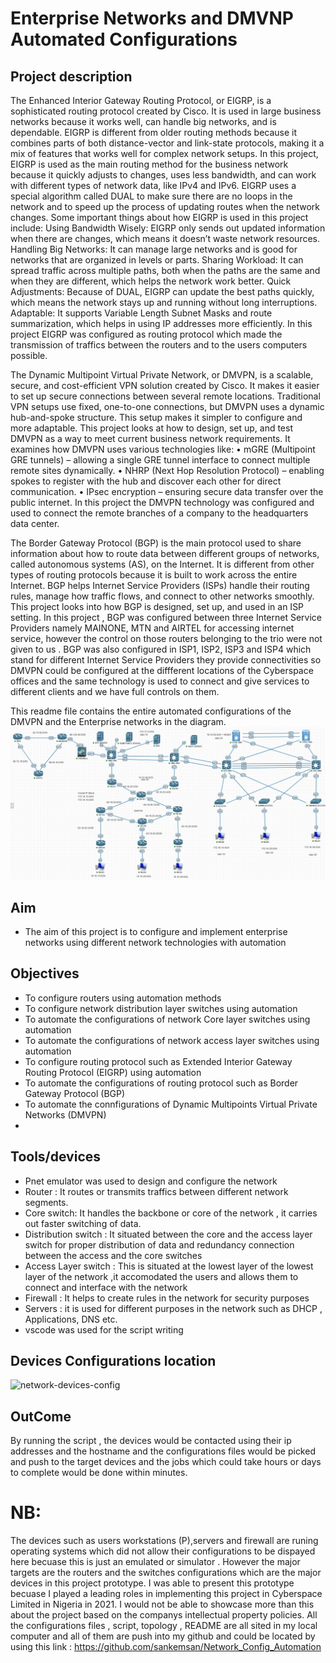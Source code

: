 # Enterprise Networks and DMVNP Automated Configurations
## Project description
The Enhanced Interior Gateway Routing Protocol, or EIGRP, is a sophisticated routing protocol created by Cisco. It is used in large business networks because it works well, can handle big networks, and is dependable. EIGRP is different from older routing methods because it combines parts of both distance-vector and link-state protocols, making it a mix of features that works well for complex network setups. In this project, EIGRP is used as the main routing method for the business network because it quickly adjusts to changes, uses less bandwidth, and can work with different types of network data, like IPv4 and IPv6. EIGRP uses a special algorithm called DUAL to make sure there are no loops in the network and to speed up the process of updating routes when the network changes. Some important things about how EIGRP is used in this project include: Using Bandwidth Wisely: EIGRP only sends out updated information when there are changes, which means it doesn’t waste network resources. Handling Big Networks: It can manage large networks and is good for networks that are organized in levels or parts. Sharing Workload: It can spread traffic across multiple paths, both when the paths are the same and when they are different, which helps the network work better. Quick Adjustments: Because of DUAL, EIGRP can update the best paths quickly, which means the network stays up and running without long interruptions. Adaptable: It supports Variable Length Subnet Masks and route summarization, which helps in using IP addresses more efficiently.
In this project EIGRP was configured as routing protocol which made the transmission of traffics between the routers and to the users computers possible.


The Dynamic Multipoint Virtual Private Network, or DMVPN, is a scalable, secure, and cost-efficient VPN solution created by Cisco. It makes it easier to set up secure connections between several remote locations. Traditional VPN setups use fixed, one-to-one connections, but DMVPN uses a dynamic hub-and-spoke structure. This setup makes it simpler to configure and more adaptable. This project looks at how to design, set up, and test DMVPN as a way to meet current business network requirements. It examines how DMVPN uses various technologies like:
•	mGRE (Multipoint GRE tunnels) – allowing a single GRE tunnel interface to connect multiple remote sites dynamically.
•	NHRP (Next Hop Resolution Protocol) – enabling spokes to register with the hub and discover each other for direct communication.
•	IPsec encryption – ensuring secure data transfer over the public internet.
In this project the DMVPN technology was configured and used to connect the remote branches of a company to the headquarters data center.

The Border Gateway Protocol (BGP) is the main protocol used to share information about how to route data between different groups of networks, called autonomous systems (AS), on the Internet. It is different from other types of routing protocols because it is built to work across the entire Internet. BGP helps Internet Service Providers (ISPs) handle their routing rules, manage how traffic flows, and connect to other networks smoothly. This project looks into how BGP is designed, set up, and used in an ISP setting. In this project , BGP was configured between three Internet Service Providers namely MAINONE, MTN and AIRTEL for accessing internet service, however the control on those routers belonging to the trio were not given to us . BGP was also configured in ISP1, ISP2, ISP3 and ISP4 which stand for different Internet Service Providers they provide connectivities so DMVPN could be configured at the diffferent locations of the Cyberspace offices and the same technology is used to connect and give services to different clients and we have full controls on them.

This readme file contains the entire automated configurations of the DMVPN and the Enterprise networks in the diagram.  
![Topology](./Topology.png)
## Aim
- The aim of this project is to configure and implement enterprise networks using different network technologies with automation

## Objectives
- To configure routers using automation methods
- To configure network distribution layer switches using automation 
- To automate the configurations of network Core layer switches using automation
- To automate the configurations of network access layer switches using automation
- To configure routing protocol such as Extended Interior Gateway Routing Protocol (EIGRP) using automation
- To automate the configurations of routing protocol such as Border Gateway Protocol (BGP)
- To automate the connfigurations of Dynamic Multipoints Virtual Private Networks (DMVPN)
- 

## Tools/devices
 - Pnet emulator was used to design and configure the network
 - Router : It routes or transmits traffics between different network segments.
 - Core switch: It handles the backbone or core of the network , it carries out faster   switching of data.
 - Distribution switch : It situated between the core and the access layer switch for proper distribution of data and redundancy connection between the access and the core switches
 - Access Layer switch : This is situated at the lowest layer of the lowest layer of the network ,it accomodated the users and allows them to connect and interface with the network
 - Firewall : It helps to create rules in the network for security purposes
 - Servers : it is used for different purposes in the network such as DHCP , Applications, DNS etc. 
 - vscode was used for the script writing
 ## Devices Configurations location
 ![network-devices-config](./network-devices-config)
## OutCome
By running the script , the devices would be contacted using their ip addresses and the hostname and the configurations files would be picked and push to the target devices and the jobs which could take hours or days to complete would be done within minutes.
# NB:
The devices such as users workstations (P),servers and firewall are runing operating systems which did not allow their configurations to be dispayed here becuase this is just an emulated or simulator . However the major targets are the routers and the switches configurations which are the major devices in this project prototype.
I was able to present this prototype becuase I played a leading roles in implementing this project in Cyberspace Limited in Nigeria in  2021. I would not be able to showcase more than this about the project based on the companys intellectual property policies. 
All the configurations files , script, topology , README  are all sited in my local computer and all of them are push into my github and could be located by using this link : https://github.com/sankemsan/Network_Config_Automation